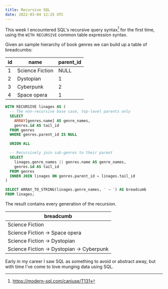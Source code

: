 ```yaml
---
title: Recursive SQL
date: 2022-03-04 12:25 UTC
---
```


This week I encountered SQL's recursive query syntax[^1] for the first time,
using the `WITH RECURSIVE` common table expression syntax.

Given an sample hierarchy of book genres we can build up a table of breadcumbs:

| id | name            | parent_id |
|----|-----------------|-----------|
| 1  | Science Fiction | NULL      |
| 2  | Dystopian       | 1         |
| 3  | Cyberpunk       | 2         |
| 4  | Space opera     | 1         |

```sql
WITH RECURSIVE linages AS (
  -- The non-recursive base case, top-level parents only
  SELECT
    ARRAY[genres.name] AS genre_names,
    genres.id AS tail_id
  FROM genres
  WHERE genres.parent_id IS NULL

  UNION ALL

  -- Recursively join sub-genres to their parent
  SELECT
    linages.genre_names || genres.name AS genre_names,
    genres.id AS tail_id
  FROM genres
  INNER JOIN linages ON genres.parent_id = linages.tail_id
)

SELECT ARRAY_TO_STRING(linages.genre_names, ' → ') AS breadcumb
FROM linages;
```

The result contains every generation of the recursion.

| breadcumb                               |
|-----------------------------------------|
| Science Fiction                         |
| Science Fiction → Space opera           |
| Science Fiction → Dystopian             |
| Science Fiction → Dystopian → Cyberpunk |


Early in my career I saw SQL as something to avoid or abstract away, but with
time I've come to love munging data using SQL.

[^1]: https://modern-sql.com/caniuse/T131
